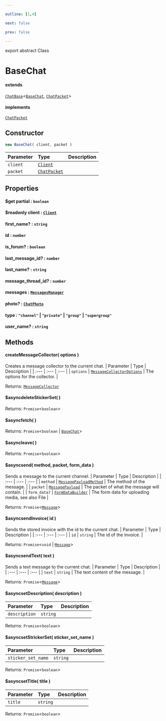 ```yaml
---

outline: [1,4]

next: false

prev: false

---
```


export abstract Class
# BaseChat
#### extends
 [`ChatBase`](./ChatBase.md)\<[`BaseChat`](./BaseChat.md), [`ChatPacket`](../interfaces/ChatPacket.md)\>
#### implements
 [`ChatPacket`](../interfaces/ChatPacket.md)

## Constructor
 ```ts
 new BaseChat( client, packet )
 ```
 
 | Parameter | Type | Description |
| :--- | :--- | :--- |
| `client` | [`Client`](./Client.md) | |
| `packet` | [`ChatPacket`](../interfaces/ChatPacket.md) | |

## Properties

#### $get partial : `boolean`

#### $readonly client : [`Client`](./Client.md)

#### first_name? : `string`

#### id : `number`

#### is_forum? : `boolean`

#### last_message_id? : `number`

#### last_name? : `string`

#### message_thread_id? : `number`

#### messages : [`MessagesManager`](./MessagesManager.md)

#### photo? : [`ChatPhoto`](../interfaces/ChatPhoto.md)

#### type : `"channel"` \| `"private"` \| `"group"` \| `"supergroup"`

#### user_name? : `string`

## Methods

#### createMessageCollector( options )
Creates a message collector to the current chat.
| Parameter | Type | Description |
| :--- | :--- | :--- |
| `options` | [`MessageCollectorOptions`](../interfaces/MessageCollectorOptions.md) | The options for the collector. |

Returns: [`MessageCollector`](./MessageCollector.md)

#### $asyncdeleteStickerSet( )

Returns: `Promise`\<`boolean`\>

#### $asyncfetch( )

Returns: `Promise`\<`boolean` \| [`BaseChat`](./BaseChat.md)\>

#### $asyncleave( )

Returns: `Promise`\<`boolean`\>

#### $asyncsend( method, packet, form_data )
Sends a message to the current channel.
| Parameter | Type | Description |
| :--- | :--- | :--- |
| `method` | [`MessagePayloadMethod`](../enumerations/MessagePayloadMethod.md) | The method of the message. |
| `packet` | [`MessagePayload`](../type-aliases/MessagePayload.md) | The packet of what the message will contain. |
| `form_data?` | [`FormDataBuilder`](./FormDataBuilder.md) | The form data for uploading media, see also File |

Returns: `Promise`\<[`Message`](./Message.md)\>

#### $asyncsendInvoice( id )
Sends the stored invoice with the id to the current chat.
| Parameter | Type | Description |
| :--- | :--- | :--- |
| `id` | `string` | The id of the invoice. |

Returns: `Promise`\<`void` \| [`Message`](./Message.md)\>

#### $asyncsendText( text )
Sends a text message to the current chat.
| Parameter | Type | Description |
| :--- | :--- | :--- |
| `text` | `string` | The text content of the message. |

Returns: `Promise`\<[`Message`](./Message.md)\>

#### $asyncsetDescription( description )

| Parameter | Type | Description |
| :--- | :--- | :--- |
| `description` | `string` | |

Returns: `Promise`\<`boolean`\>

#### $asyncsetStrickerSet( sticker_set_name )

| Parameter | Type | Description |
| :--- | :--- | :--- |
| `sticker_set_name` | `string` | |

Returns: `Promise`\<`boolean`\>

#### $asyncsetTitle( title )

| Parameter | Type | Description |
| :--- | :--- | :--- |
| `title` | `string` | |

Returns: `Promise`\<`boolean`\>
